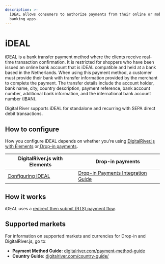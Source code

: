 ```yaml
---
description: >-
  iDEAL allows consumers to authorize payments from their online or mobile
  banking apps.
---
```


# iDEAL

iDEAL is a bank transfer payment method where the clients receive real-time transaction confirmation. It is restricted for shoppers who have been issued an online bank account that is iDEAL compatible and held at a bank based in the Netherlands. When using this payment method, a customer must provide their bank with transfer information provided by the merchant to complete the payment. The transfer details include the account holder, bank name, city, country description, payment reference, bank account number, additional bank information, and the international bank account number (IBAN).

Digital River supports iDEAL for standalone and recurring with SEPA direct debit transactions.

## How to configure

How you configure iDEAL depends on whether you're using [DigitalRiver.js with Elements](../payments-solutions/digitalriver.js/) or[ Drop-in payments](../payments-solutions/drop-in/). &#x20;

| DigitalRiver.js with Elements                                                                   | Drop-in payments                                                                                 |
| ----------------------------------------------------------------------------------------------- | ------------------------------------------------------------------------------------------------ |
| [Configuring iDEAL](../payments-solutions/digitalriver.js/payment-methods/configuring-ideal.md) | [Drop-in Payments Integration Guide](../payments-solutions/drop-in/drop-in-integration-guide.md) |

## How it works

iDEAL uses a [redirect then submit (RTS) payment flow](../building-your-workflows/flows-by-payment-type.md#redirect-then-submit-rts-payment-flow).

## Supported markets

For information on supported markets and currencies for Drop-in and DigitalRiver.js, go to:&#x20;

* **Payment Method Guide:** [digitalriver.com/payment-method-guide](https://www.digitalriver.com/payment-method/ideal/)
* **Country Guide:** [digitalriver.com/country-guide/](https://www.digitalriver.com/country-guide/)
